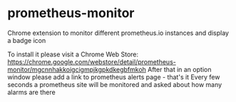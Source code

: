 # prometheus-monitor
Chrome extension to monitor different prometheus.io instances and display a badge icon

To install it please visit a Chrome Web Store: https://chrome.google.com/webstore/detail/prometheus-monitor/mgcnnhakkoigcigmpjkgpkdkegbfmkoh
After that in an option window please add a link to prometheus alerts page - that's it
Every few seconds a prometheus site will be monitored and asked about how many alarms are there

